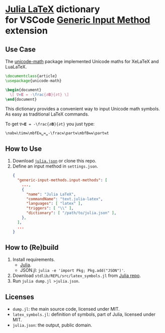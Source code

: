 # [Julia LaTeX](https://docs.julialang.org/en/v1/manual/unicode-input/) dictionary<br>for VSCode [Generic Input Method](https://marketplace.visualstudio.com/items?itemName=mr-konn.generic-input-method) extension

## Use Case

The [unicode-math](https://www.ctan.org/pkg/unicode-math) package implemented Unicode maths for XeLaTeX and LuaLaTeX.

```latex
\documentclass{article}
\usepackage{unicode-math}

\begin{document}
  \[ ∇×𝐄 = -\frac{∂𝐁}{∂t} \]
\end{document}
```

This dictionary provides a convenient way to input Unicode math symbols. As easy as traditional LaTeX commands.

To get `∇×𝐄 = -\frac{∂𝐁}{∂t}` you just type:

```
\nab⇆\tim⇆\mbfE⇆␣=␣-\frac⇆\part⇆\mbfB⇆⇆\part⇆t
```

## How to Use

1. Download [`julia.json`](julia.json) or clone this repo.
1. Define an input method in `settings.json`.
   ```json
   {
     "generic-input-methods.input-methods": [
       ...,
       {
         "name": "Julia LaTeX",
         "commandName": "text.julia-latex",
         "languages": [ "latex" ],
         "triggers": [ "\\" ],
         "dictionary": [ "/path/to/julia.json" ],
       },
     ],
     ...
   }
   ```

## How to (Re)build

1. Install requirements.
   * [Julia](https://julialang.org/downloads/).
   * JSON.jl: `julia -e 'import Pkg; Pkg.add("JSON")'`.
1. Download `stdlib/REPL/src/latex_symbols.jl` from [Julia repo](https://github.com/JuliaLang/julia).
1. Run `julia dump.jl >julia.json`.

## Licenses

* `dump.jl`: the main source code, licensed under MIT.
* `latex_symbols.jl`: definition of symbols, part of Julia, licensed under MIT.
* `julia.json`: the output, public domain.
